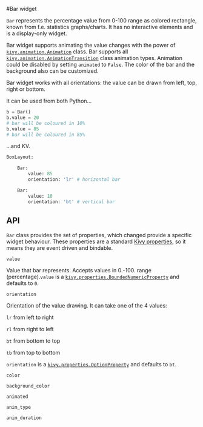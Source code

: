 #Bar widget

`Bar` represents the percentage value from 0-100 range
as colored rectangle, known from f.e. statistics graphs/charts. It has no interactive elements and is a display-only widget.

Bar widget supports animating the value changes
with the power of [`kivy.animation.Animation`](https://kivy.org/docs/api-kivy.animation.html) class. Bar supports all [`kivy.animation.AnimationTransition`](https://kivy.org/docs/api-kivy.animation.html#kivy.animation.AnimationTransition) class animation types. Animation could be disabled by setting `animated` to `False`. The color of the bar and the background also can be customized.

Bar widget works with all orientations: the value can be drawn
from left, top, right or bottom.

It can be used from both Python...

```python
b = Bar()
b.value = 20
# bar will be coloured in 10%
b.value = 85
# bar will be coloured in 85%
```

...and KV.

```python
BoxLayout:

    Bar:
        value: 85
        orientation: 'lr' # horizontal bar

    Bar:
        value: 10
        orientation: 'bt' # vertical bar
```

## API

`Bar` class provides the set of properties, which changed provide a specific widget behaviour. These properties are a standard [Kivy properties](https://kivy.org/docs/api-kivy.properties.html), so it means they are event driven and bindable.

```
value
```

Value that bar represents. Accepts values in 0.-100. range (percentage).`value` is a [`kivy.properties.BoundedNumericProperty`](https://kivy.org/docs/api-kivy.properties.html#kivy.properties.BoundedNumericProperty) and defaults to `0`.

```
orientation
```

Orientation of the value drawing. It can take one of the 4 values:

`lr` from left to right


`rl` from right to left


`bt` from bottom to top


`tb` from top to bottom

`orientation` is a [`kivy.properties.OptionProperty`](https://kivy.org/docs/api-kivy.properties.html#kivy.properties.OptionProperty) and defaults to `bt`.

```
color
```

```
background_color
```

```
animated
```

```
anim_type
```

```
anim_duration
```
